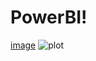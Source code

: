 # PowerBI!
[image](https://github.com/manojlamichhane/PowerBI/assets/17949677/c8a1ebb9-c1ee-4723-80af-710b2bd1f446)
![plot](https://github.com/manojlamichhane/PowerBI/assets/17949677/c8a1ebb9-c1ee-4723-80af-710b2bd1f446)
